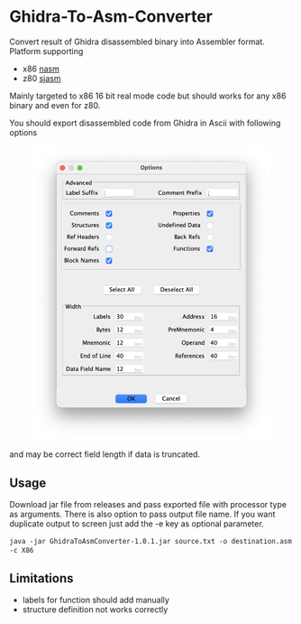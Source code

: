 # Ghidra-To-Asm-Converter
Convert result of Ghidra disassembled binary into Assembler format. 
Platform supporting 
 - x86 [nasm](https://www.nasm.us)
 - z80 [sjasm](https://github.com/Konamiman/Sjasm)

Mainly targeted to x86 16 bit real mode code but should works for any x86 binary and even for z80.

You should export disassembled code from Ghidra in Ascii with following options
<figure><img src="images/ghidra_export_options.png"></figure> and may be correct field length if data is truncated.

## Usage
Download jar file from releases and pass exported file with processor type as arguments. There is also option to pass output file name. If you want duplicate output to screen just add the -e key as optional parameter.
```
java -jar GhidraToAsmConverter-1.0.1.jar source.txt -o destination.asm -c X86
```
## Limitations
 - labels for function should add manually
 - structure definition not works correctly
